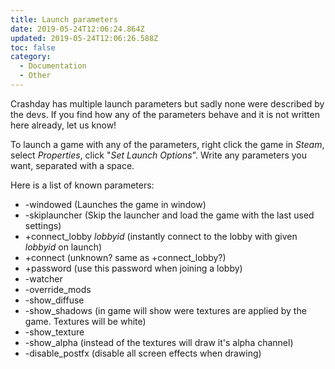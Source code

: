 ```yaml
---
title: Launch parameters
date: 2019-05-24T12:06:24.864Z
updated: 2019-05-24T12:06:26.588Z
toc: false
category:
  - Documentation
  - Other
---
```

Crashday has multiple launch parameters but sadly none were described by the devs. If you find how any of the parameters behave and it is not written here already, let us know!

To launch a game with any of the parameters, right click the game in _Steam_, select _Properties_, click "_Set Launch Options_". Write any parameters you want, separated with a space.

Here is a list of known parameters:

* \-windowed (Launches the game in window)
* \-skiplauncher (Skip the launcher and load the game with the last used settings)
* +connect_lobby _lobbyid_ (instantly connect to the lobby with given _lobbyid_ on launch)
* +connect (unknown? same as +connect_lobby?)
* +password (use this password when joining a lobby)
* \-watcher
* \-override_mods
* \-show_diffuse 
* \-show_shadows (in game will show were textures are applied by the game. Textures will be white)
* \-show_texture 
* \-show_alpha (instead of the textures will draw it's alpha channel)
* \-disable_postfx (disable all screen effects when drawing)
